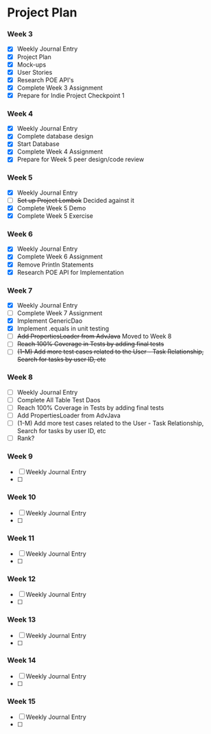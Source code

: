 # Project Plan


### Week 3
- [X] Weekly Journal Entry
- [X] Project Plan
- [X] Mock-ups
- [X] User Stories
- [X] Research POE API's
- [X] Complete Week 3 Assignment
- [X] Prepare for Indie Project Checkpoint 1

### Week 4
- [X] Weekly Journal Entry
- [X] Complete database design
- [X] Start Database
- [X] Complete Week 4 Assignment
- [X] Prepare for Week 5 peer design/code review

### Week 5
- [X] Weekly Journal Entry
- [ ] ~~Set up Project Lombok~~ Decided against it
- [X] Complete Week 5 Demo
- [X] Complete Week 5 Exercise

### Week 6
- [X] Weekly Journal Entry
- [X] Complete Week 6 Assignment
- [X] Remove Println Statements
- [X] Research POE API for Implementation

### Week 7
- [X] Weekly Journal Entry
- [ ] Complete Week 7 Assignment
- [X] Implement GenericDao
- [X] Implement .equals in unit testing
- [ ] ~~Add PropertiesLoader from AdvJava~~ Moved to Week 8
- [ ] ~~Reach 100% Coverage in Tests by adding final tests~~
- [ ] ~~(1-M) Add more test cases related to the User - Task Relationship, Search for tasks by user ID, etc~~

### Week 8
- [ ] Weekly Journal Entry
- [ ] Complete All Table Test Daos
- [ ] Reach 100% Coverage in Tests by adding final tests
- [ ] Add PropertiesLoader from AdvJava
- [ ] (1-M) Add more test cases related to the User - Task Relationship, Search for tasks by user ID, etc
- [ ] Rank?

### Week 9
- [ ] Weekly Journal Entry
- [ ] 

### Week 10
- [ ] Weekly Journal Entry
- [ ] 

### Week 11
- [ ] Weekly Journal Entry
- [ ] 

### Week 12
- [ ] Weekly Journal Entry
- [ ] 

### Week 13
- [ ] Weekly Journal Entry
- [ ] 

### Week 14
- [ ] Weekly Journal Entry
- [ ] 

### Week 15
- [ ] Weekly Journal Entry
- [ ] 

